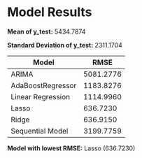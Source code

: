 # Model Results

**Mean of y_test:** 5434.7874

**Standard Deviation of y_test:** 2311.1704

| Model             | RMSE      |
|-------------------|-----------|
| ARIMA             | 5081.2776 |
| AdaBoostRegressor | 1183.8276 |
| Linear Regression | 1114.9960 |
| Lasso             | 636.7230  |
| Ridge             | 636.9150  |
| Sequential Model  | 3199.7759 |

**Model with lowest RMSE:** Lasso (636.7230)
